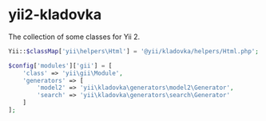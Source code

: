 yii2-kladovka
=============

The collection of some classes for Yii 2.

```php
Yii::$classMap['yii\helpers\Html'] = '@yii/kladovka/helpers/Html.php';
```

```php
$config['modules']['gii'] = [
    'class' => 'yii\gii\Module',
    'generators' => [
        'model2' => 'yii\kladovka\generators\model2\Generator',
        'search' => 'yii\kladovka\generators\search\Generator'
    ]
];
```
